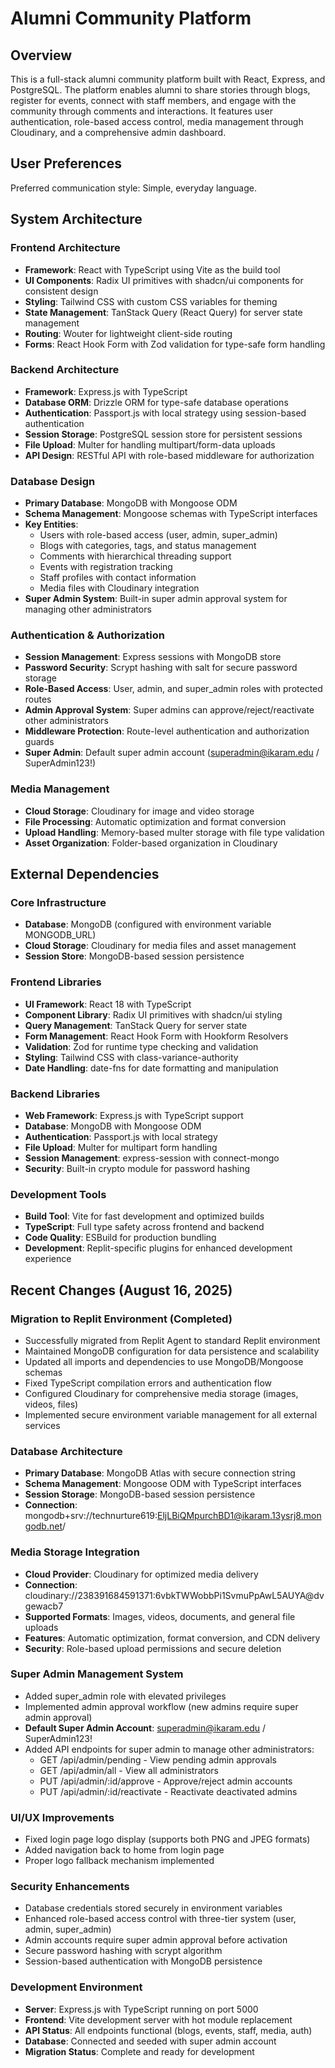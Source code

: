 # Alumni Community Platform

## Overview

This is a full-stack alumni community platform built with React, Express, and PostgreSQL. The platform enables alumni to share stories through blogs, register for events, connect with staff members, and engage with the community through comments and interactions. It features user authentication, role-based access control, media management through Cloudinary, and a comprehensive admin dashboard.

## User Preferences

Preferred communication style: Simple, everyday language.

## System Architecture

### Frontend Architecture
- **Framework**: React with TypeScript using Vite as the build tool
- **UI Components**: Radix UI primitives with shadcn/ui components for consistent design
- **Styling**: Tailwind CSS with custom CSS variables for theming
- **State Management**: TanStack Query (React Query) for server state management
- **Routing**: Wouter for lightweight client-side routing
- **Forms**: React Hook Form with Zod validation for type-safe form handling

### Backend Architecture
- **Framework**: Express.js with TypeScript
- **Database ORM**: Drizzle ORM for type-safe database operations
- **Authentication**: Passport.js with local strategy using session-based authentication
- **Session Storage**: PostgreSQL session store for persistent sessions
- **File Upload**: Multer for handling multipart/form-data uploads
- **API Design**: RESTful API with role-based middleware for authorization

### Database Design
- **Primary Database**: MongoDB with Mongoose ODM
- **Schema Management**: Mongoose schemas with TypeScript interfaces
- **Key Entities**:
  - Users with role-based access (user, admin, super_admin)
  - Blogs with categories, tags, and status management
  - Comments with hierarchical threading support
  - Events with registration tracking
  - Staff profiles with contact information
  - Media files with Cloudinary integration
- **Super Admin System**: Built-in super admin approval system for managing other administrators

### Authentication & Authorization
- **Session Management**: Express sessions with MongoDB store
- **Password Security**: Scrypt hashing with salt for secure password storage
- **Role-Based Access**: User, admin, and super_admin roles with protected routes
- **Admin Approval System**: Super admins can approve/reject/reactivate other administrators
- **Middleware Protection**: Route-level authentication and authorization guards
- **Super Admin**: Default super admin account (superadmin@ikaram.edu / SuperAdmin123!)

### Media Management
- **Cloud Storage**: Cloudinary for image and video storage
- **File Processing**: Automatic optimization and format conversion
- **Upload Handling**: Memory-based multer storage with file type validation
- **Asset Organization**: Folder-based organization in Cloudinary

## External Dependencies

### Core Infrastructure
- **Database**: MongoDB (configured with environment variable MONGODB_URL)
- **Cloud Storage**: Cloudinary for media files and asset management
- **Session Store**: MongoDB-based session persistence

### Frontend Libraries
- **UI Framework**: React 18 with TypeScript
- **Component Library**: Radix UI primitives with shadcn/ui styling
- **Query Management**: TanStack Query for server state
- **Form Management**: React Hook Form with Hookform Resolvers
- **Validation**: Zod for runtime type checking and validation
- **Styling**: Tailwind CSS with class-variance-authority
- **Date Handling**: date-fns for date formatting and manipulation

### Backend Libraries
- **Web Framework**: Express.js with TypeScript support
- **Database**: MongoDB with Mongoose ODM
- **Authentication**: Passport.js with local strategy
- **File Upload**: Multer for multipart form handling
- **Session Management**: express-session with connect-mongo
- **Security**: Built-in crypto module for password hashing

### Development Tools
- **Build Tool**: Vite for fast development and optimized builds
- **TypeScript**: Full type safety across frontend and backend
- **Code Quality**: ESBuild for production bundling
- **Development**: Replit-specific plugins for enhanced development experience

## Recent Changes (August 16, 2025)

### Migration to Replit Environment (Completed)
- Successfully migrated from Replit Agent to standard Replit environment
- Maintained MongoDB configuration for data persistence and scalability
- Updated all imports and dependencies to use MongoDB/Mongoose schemas
- Fixed TypeScript compilation errors and authentication flow
- Configured Cloudinary for comprehensive media storage (images, videos, files)
- Implemented secure environment variable management for all external services

### Database Architecture
- **Primary Database**: MongoDB Atlas with secure connection string
- **Schema Management**: Mongoose ODM with TypeScript interfaces
- **Session Storage**: MongoDB-based session persistence
- **Connection**: mongodb+srv://technurture619:EljLBiQMpurchBD1@ikaram.13ysrj8.mongodb.net/

### Media Storage Integration
- **Cloud Provider**: Cloudinary for optimized media delivery
- **Connection**: cloudinary://238391684591371:6vbkTWWobbPi1SvmuPpAwL5AUYA@dvgewacb7
- **Supported Formats**: Images, videos, documents, and general file uploads
- **Features**: Automatic optimization, format conversion, and CDN delivery
- **Security**: Role-based upload permissions and secure deletion

### Super Admin Management System
- Added super_admin role with elevated privileges
- Implemented admin approval workflow (new admins require super admin approval)
- **Default Super Admin Account**: superadmin@ikaram.edu / SuperAdmin123!
- Added API endpoints for super admin to manage other administrators:
  - GET /api/admin/pending - View pending admin approvals
  - GET /api/admin/all - View all administrators
  - PUT /api/admin/:id/approve - Approve/reject admin accounts
  - PUT /api/admin/:id/reactivate - Reactivate deactivated admins

### UI/UX Improvements
- Fixed login page logo display (supports both PNG and JPEG formats)
- Added navigation back to home from login page
- Proper logo fallback mechanism implemented

### Security Enhancements
- Database credentials stored securely in environment variables
- Enhanced role-based access control with three-tier system (user, admin, super_admin)
- Admin accounts require super admin approval before activation
- Secure password hashing with scrypt algorithm
- Session-based authentication with MongoDB persistence

### Development Environment
- **Server**: Express.js with TypeScript running on port 5000
- **Frontend**: Vite development server with hot module replacement
- **API Status**: All endpoints functional (blogs, events, staff, media, auth)
- **Database**: Connected and seeded with super admin account
- **Migration Status**: Complete and ready for development